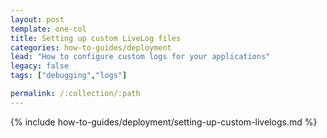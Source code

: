 ```yaml
---
layout: post
template: one-col
title: Setting up custom LiveLog files
categories: how-to-guides/deployment
lead: "How to configure custom logs for your applications"
legacy: false
tags: ["debugging","logs"]

permalink: /:collection/:path
---
```

{% include how-to-guides/deployment/setting-up-custom-livelogs.md %}